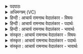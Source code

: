 <details><summary>पदपाठः</summary>

म꣡त्सि꣢꣯। अ꣡पा꣢꣯यि। ते꣣। म꣡हः꣢꣯। पा꣡त्र꣢꣯स्य। इ꣣व। हरिवः। मत्सरः꣢। म꣡दः꣢꣯। वृ꣡षा꣢꣯। ते꣣। वृ꣡ष्णे꣢꣯। इ꣡न्दुः꣢꣯। वा꣣जी꣢। स꣣हस्रसा꣡त꣢मः। स꣣हस्र। सा꣡त꣢꣯मः। १४३२।
</details>

<details><summary>अधिमन्त्रम् (VC)</summary>

- इन्द्रः
- अगस्त्यो मैत्रावरुणः
- स्कन्धोग्रीवी बृहती
- मध्यमः
</details>

<details><summary>हिन्दी : आचार्य रामनाथ वेदालंकार - विषयः</summary>

प्रथम मन्त्र में ब्रह्मानन्द का विषय वर्णित है।
</details>

<details><summary>हिन्दी : आचार्य रामनाथ वेदालंकार - पदार्थः</summary>

पदार्थान्वयभाषाः -  हे (हरिवः) ऋक् और सामवाले इन्द्र जगदीश्वर ! आप (मत्सि) आनन्दित करते हो ! (महः पात्रस्य इव) रस से भरे हुए बड़े घट आदि पात्र के तुल्य (ते) आपका (मदः) उत्साहित करनेवाला (मत्सरः) आनन्द-रूप सोमरस (अपायि) मैंने पी लिया है। अब अपने अन्तरात्मा को कहते हैं—हे मेरे अन्तरात्मन् ! (वृष्णे) बलवान् (ते) तेरे लिए यह (वृषा) औरों पर सुख-वर्षा करनेवाला (वाजी) बलवान् (इन्दुः) आनन्दरूप सोमरस (सहस्रसातमः) असंख्य लाभ पहुँचानेवाला है ॥१॥ यहाँ उपमालङ्कार है ॥१॥
</details>

<details><summary>हिन्दी : आचार्य रामनाथ वेदालंकार - भावार्थः</summary>

भावार्थभाषाः -  परमेश्वर जल से पूर्ण कलश के समान आनन्द-रस से परिपूर्ण है। उसका आनन्द-रस पान करके स्तोता का आत्मा कृतार्थ हो जाता है ॥१॥
</details>

<details><summary>संस्कृत : आचार्य रामनाथ वेदालंकार - विषयः</summary>

तत्रादौ ब्रह्मानन्दविषयमाह।
</details>

<details><summary>संस्कृत : आचार्य रामनाथ वेदालंकार - पदार्थः</summary>

पदार्थान्वयभाषाः -  हे (हरिवः) ऋक्सामरूपहरियुक्त इन्द्र जगदीश्वर ! [ऋक्सामे वा इन्द्रस्य हरी। ष० ब्रा० १।१।] त्वम् (मत्सि) आनन्दयसि। (महः पात्रस्य इव) रसपूर्णस्य महतः घटादिभाजनस्य इव (ते) तव (मदः) मादयिता उत्साहयिता (मत्सरः) आनन्दरूपः सोमरसः। [मत्सरः सोमो मन्दतेस्तृप्तिकर्मणः। निरु० २।५।] (अपायि) मया पीतोऽस्ति। सम्प्रति स्वान्तरात्मानं ब्रूते—हे मदीय अन्तरात्मन् ! (वृष्णे) बलवते (ते) तुभ्यम्, एषः (वृषा) अन्येषु सुखवर्षकः (वाजी) बलवान् (इन्दुः) आनन्दरूपः सोमरसः (सहस्रसातमः) असंख्यातलाभप्रदः वर्तते इति शेषः ॥१॥२ अत्रोपमालङ्कारः ॥१॥
</details>

<details><summary>संस्कृत : आचार्य रामनाथ वेदालंकार - भावार्थः</summary>

भावार्थभाषाः -  परमेश्वरः सलिलेन पूर्णः कलश इवानन्दरसेन परिपूर्णोऽस्ति। तदीयमानन्दरसं पीत्वा स्तोतुरात्मा कृतार्थो जायते ॥१॥
</details>